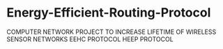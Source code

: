 # Energy-Efficient-Routing-Protocol
COMPUTER NETWORK PROJECT TO INCREASE LIFETIME OF WIRELESS SENSOR NETWORKS
EEHC PROTOCOL
HEEP PROTOCOL 
